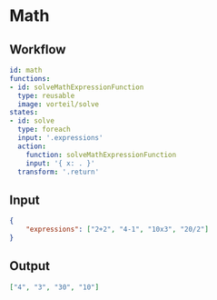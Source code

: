 # Math

## Workflow

```yaml
id: math
functions: 
- id: solveMathExpressionFunction
  type: reusable
  image: vorteil/solve
states:
- id: solve
  type: foreach
  input: '.expressions'
  action:
    function: solveMathExpressionFunction
    input: '{ x: . }'
  transform: '.return'
```

## Input 

```json
{
	"expressions": ["2+2", "4-1", "10x3", "20/2"]
}
```

## Output

```json
["4", "3", "30", "10"]
```

